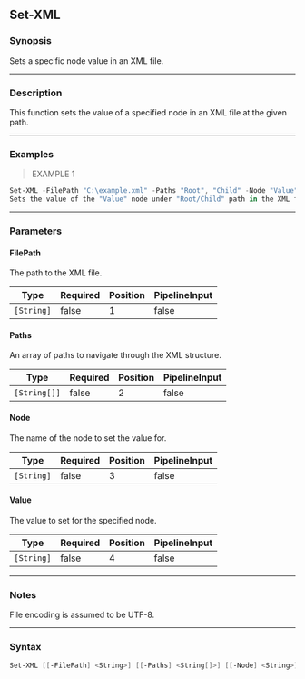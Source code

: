 Set-XML
-------

### Synopsis
Sets a specific node value in an XML file.

---

### Description

This function sets the value of a specified node in an XML file at the given path.

---

### Examples
> EXAMPLE 1

```PowerShell
Set-XML -FilePath "C:\example.xml" -Paths "Root", "Child" -Node "Value" -Value "NewValue"
Sets the value of the "Value" node under "Root/Child" path in the XML file to "NewValue".
```

---

### Parameters
#### **FilePath**
The path to the XML file.

|Type      |Required|Position|PipelineInput|
|----------|--------|--------|-------------|
|`[String]`|false   |1       |false        |

#### **Paths**
An array of paths to navigate through the XML structure.

|Type        |Required|Position|PipelineInput|
|------------|--------|--------|-------------|
|`[String[]]`|false   |2       |false        |

#### **Node**
The name of the node to set the value for.

|Type      |Required|Position|PipelineInput|
|----------|--------|--------|-------------|
|`[String]`|false   |3       |false        |

#### **Value**
The value to set for the specified node.

|Type      |Required|Position|PipelineInput|
|----------|--------|--------|-------------|
|`[String]`|false   |4       |false        |

---

### Notes
File encoding is assumed to be UTF-8.

---

### Syntax
```PowerShell
Set-XML [[-FilePath] <String>] [[-Paths] <String[]>] [[-Node] <String>] [[-Value] <String>] [<CommonParameters>]
```
